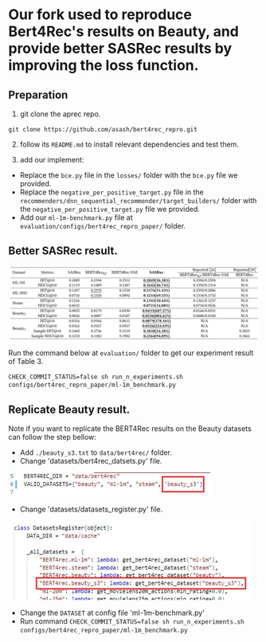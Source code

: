 # Our fork used to reproduce Bert4Rec's results on Beauty, and provide better SASRec results by improving the loss function.
## Preparation
1. git clone the aprec repo.
```
git clone https://github.com/asash/bert4rec_repro.git
```
2. follow its `README.md` to install relevant dependencies and test them.

3. add our implement:

* Replace the `bce.py` file in the `losses/` folder with the `bce.py` file we provided.
* Replace the `negative_per_positive_target.py` file in the `recommenders/dnn_sequential_recommender/target_builders/` folder with the `negative_per_positive_target.py` file we provided.
* Add our `ml-1m-benchmark.py` file at `evaluation/configs/bert4rec_repro_paper/` folder.

## Better SASRec result.
![Table2](table3.jpg)

Run the command below at `evaluation/` folder to get our experiment result of Table 3.

```
CHECK_COMMIT_STATUS=false sh run_n_experiments.sh configs/bert4rec_repro_paper/ml-1m_benchmark.py
```

## Replicate Beauty result.
Note if you want to replicate the BERT4Rec results on the Beauty datasets can follow the step bellow:
* Add `./beauty_s3.txt` to `data/bert4rec/` folder.
* Change 'datasets/bert4rec_datsets.py' file.

![tmp](bert4rec_dataset_change.jpg)

* Change 'datasets/datasets_register.py' file.

![tmp](dataset_register_change.jpg)

* Change the `DATASET` at config file 'ml-1m-benchmark.py'
* Run command `CHECK_COMMIT_STATUS=false sh run_n_experiments.sh configs/bert4rec_repro_paper/ml-1m_benchmark.py`